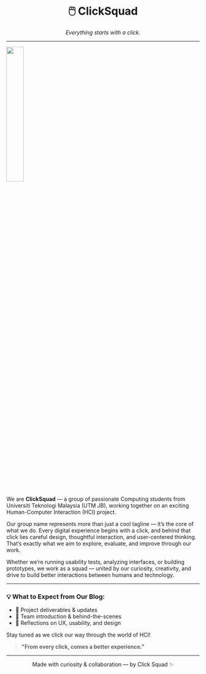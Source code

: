 <h1 align="center">🖱️ ClickSquad</h1>
<p align="center"><em>Everything starts with a click.</em></p>

---
<img align="center" width="30%" src = "grouppic.jpg" ><br>
We are <strong>ClickSquad</strong> — a group of passionate Computing students from Universiti Teknologi Malaysia (UTM JB), working together on an exciting Human-Computer Interaction (HCI) project.

Our group name represents more than just a cool tagline — it’s the core of what we do. Every digital experience begins with a click, and behind that click lies careful design, thoughtful interaction, and user-centered thinking. That’s exactly what we aim to explore, evaluate, and improve through our work.

Whether we’re running usability tests, analyzing interfaces, or building prototypes, we work as a squad — united by our curiosity, creativity, and drive to build better interactions between humans and technology.

---

### 💡 What to Expect from Our Blog:
- 📌 Project deliverables & updates
- 👥 Team introduction & behind-the-scenes
- 🧠 Reflections on UX, usability, and design

Stay tuned as we click our way through the world of HCI!

> <strong>"From every click, comes a better experience."</strong>

---

<p align="center">Made with curiosity & collaboration — by Click Squad ✨</p>

